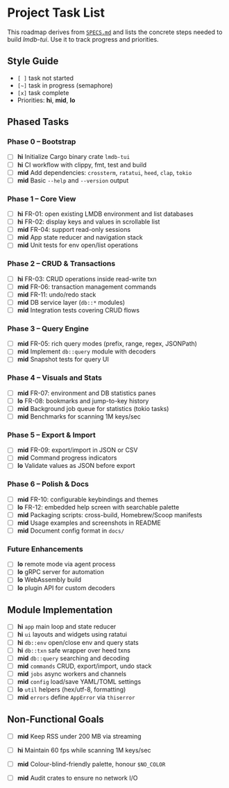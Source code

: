 # Project Task List

This roadmap derives from [`SPECS.md`](SPECS.md) and lists the concrete steps
needed to build *lmdb-tui*. Use it to track progress and priorities.

## Style Guide
- `[ ]` task not started
- `[~]` task in progress (semaphore)
- `[x]` task complete
- Priorities: **hi**, **mid**, **lo**

## Phased Tasks

### Phase 0 – Bootstrap
- [ ] **hi** Initialize Cargo binary crate `lmdb-tui`
- [ ] **hi** CI workflow with clippy, fmt, test and build
- [ ] **mid** Add dependencies: `crossterm`, `ratatui`, `heed`, `clap`, `tokio`
- [ ] **mid** Basic `--help` and `--version` output

### Phase 1 – Core View
- [ ] **hi** FR-01: open existing LMDB environment and list databases
- [ ] **hi** FR-02: display keys and values in scrollable list
- [ ] **mid** FR-04: support read-only sessions
- [ ] **mid** App state reducer and navigation stack
- [ ] **mid** Unit tests for env open/list operations

### Phase 2 – CRUD & Transactions
- [ ] **hi** FR-03: CRUD operations inside read-write txn
- [ ] **mid** FR-06: transaction management commands
- [ ] **mid** FR-11: undo/redo stack
- [ ] **mid** DB service layer (`db::*` modules)
- [ ] **mid** Integration tests covering CRUD flows

### Phase 3 – Query Engine
- [ ] **mid** FR-05: rich query modes (prefix, range, regex, JSONPath)
- [ ] **mid** Implement `db::query` module with decoders
- [ ] **mid** Snapshot tests for query UI

### Phase 4 – Visuals and Stats
- [ ] **mid** FR-07: environment and DB statistics panes
- [ ] **lo** FR-08: bookmarks and jump-to-key history
- [ ] **mid** Background job queue for statistics (tokio tasks)
- [ ] **mid** Benchmarks for scanning 1M keys/sec

### Phase 5 – Export & Import
- [ ] **mid** FR-09: export/import in JSON or CSV
- [ ] **mid** Command progress indicators
- [ ] **lo** Validate values as JSON before export

### Phase 6 – Polish & Docs
- [ ] **mid** FR-10: configurable keybindings and themes
- [ ] **lo** FR-12: embedded help screen with searchable palette
- [ ] **mid** Packaging scripts: cross-build, Homebrew/Scoop manifests
- [ ] **mid** Usage examples and screenshots in README
- [ ] **mid** Document config format in `docs/`

### Future Enhancements
- [ ] **lo** remote mode via agent process
- [ ] **lo** gRPC server for automation
- [ ] **lo** WebAssembly build
- [ ] **lo** plugin API for custom decoders

## Module Implementation
- [ ] **hi** `app` main loop and state reducer
- [ ] **hi** `ui` layouts and widgets using ratatui
- [ ] **hi** `db::env` open/close env and query stats
- [ ] **hi** `db::txn` safe wrapper over heed txns
- [ ] **mid** `db::query` searching and decoding
- [ ] **mid** `commands` CRUD, export/import, undo stack
- [ ] **mid** `jobs` async workers and channels
- [ ] **mid** `config` load/save YAML/TOML settings
- [ ] **lo** `util` helpers (hex/utf-8, formatting)
- [ ] **mid** `errors` define `AppError` via `thiserror`

## Non-Functional Goals
- [ ] **mid** Keep RSS under 200 MB via streaming
- [ ] **hi** Maintain 60 fps while scanning 1M keys/sec
- [ ] **mid** Colour-blind-friendly palette, honour `$NO_COLOR`
- [ ] **mid** Audit crates to ensure no network I/O

